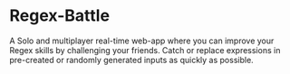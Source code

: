 # Regex-Battle
A Solo and multiplayer real-time web-app where you can improve your Regex skills by challenging your friends. Catch or replace expressions in pre-created or randomly generated inputs as quickly as possible.
